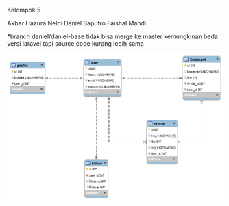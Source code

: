 Kelompok 5

Akbar Hazura Neldi
Daniel Saputro
Faishal Mahdi

*branch daniel/daniel-base tidak bisa merge ke master kemungkinan beda versi laravel tapi source code kurang lebih sama

<p align="center">
<img src="public\ERD SOSMED.png" alt="Build Status">
</p>


